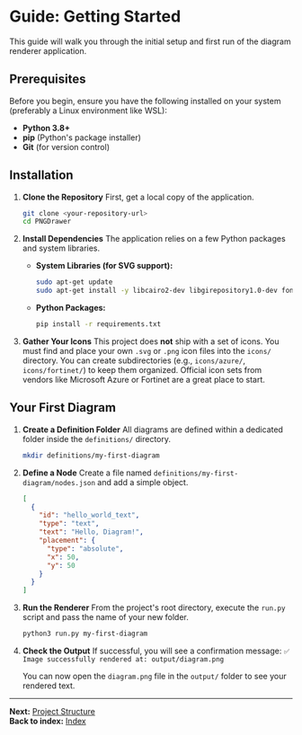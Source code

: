 # Guide: Getting Started

This guide will walk you through the initial setup and first run of the diagram renderer application.

## Prerequisites

Before you begin, ensure you have the following installed on your system (preferably a Linux environment like WSL):

- **Python 3.8+**
- **pip** (Python's package installer)
- **Git** (for version control)

## Installation

1.  **Clone the Repository**
    First, get a local copy of the application.
    ```bash
    git clone <your-repository-url>
    cd PNGDrawer
    ```

2.  **Install Dependencies**
    The application relies on a few Python packages and system libraries.

    - **System Libraries (for SVG support):**
      ```bash
      sudo apt-get update
      sudo apt-get install -y libcairo2-dev libgirepository1.0-dev fonts-dejavu
      ```

    - **Python Packages:**
      ```bash
      pip install -r requirements.txt
      ```

3.  **Gather Your Icons**
    This project does **not** ship with a set of icons. You must find and place your own `.svg` or `.png` icon files into the `icons/` directory. You can create subdirectories (e.g., `icons/azure/`, `icons/fortinet/`) to keep them organized. Official icon sets from vendors like Microsoft Azure or Fortinet are a great place to start.

## Your First Diagram

1.  **Create a Definition Folder**
    All diagrams are defined within a dedicated folder inside the `definitions/` directory.
    ```bash
    mkdir definitions/my-first-diagram
    ```

2.  **Define a Node**
    Create a file named `definitions/my-first-diagram/nodes.json` and add a simple object.
    ```json
    [
      {
        "id": "hello_world_text",
        "type": "text",
        "text": "Hello, Diagram!",
        "placement": {
          "type": "absolute",
          "x": 50,
          "y": 50
        }
      }
    ]
    ```

3.  **Run the Renderer**
    From the project's root directory, execute the `run.py` script and pass the name of your new folder.
    ```bash
    python3 run.py my-first-diagram
    ```

4.  **Check the Output**
    If successful, you will see a confirmation message:
    `✅ Image successfully rendered at: output/diagram.png`

    You can now open the `diagram.png` file in the `output/` folder to see your rendered text.

---
**Next:** [Project Structure](./project-structure.md)\
**Back to index:** [Index](./index.md)
